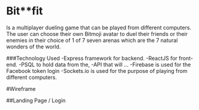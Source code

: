 # Bit**fit

Is a multiplayer dueling game that can be played from different computers.  The user can choose their own Bitmoji avatar to duel their friends or their enemies in their choice of 1 of 7 seven arenas which are the 7 natural wonders of the world.

###Technology Used
-Express framework for backend.
-ReactJS for front-end.
-PSQL to hold data from the, 
-API that will ...
-Firebase is used for the Facebook token login
-Sockets.io is used for the purpose of playing from different   computers.

#Wireframe

##Landing Page / Login




<!-- # Phase 0: Environment


- Create a database `bit**fit_dev` in psql
- Create and initialize the migration and the seed file 
- Create app.js 

# Phase 0.5: React Set Up

- Create /client. 
- Install dependencies 
-  `"proxy": "https://localhost:3001"`

# Phase 1: Components

- Within the React app, create a `src/components` folder. Then, create the following components (right now, we're just going to work on `Header` and `Footer`:
    - Header
    - Footer
    - IceCreamList
    - IceCream
    - IceCreamSingle
    - IceCreamAddForm
    - IceCreamEditForm
    - Home
 -->
